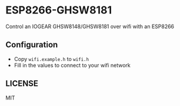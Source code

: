 # ESP8266-GHSW8181
Control an IOGEAR GHSW8148/GHSW8181 over wifi with an ESP8266

## Configuration

* Copy `wifi.example.h` to `wifi.h`
* Fill in the values to connect to your wifi network

## LICENSE
MIT
